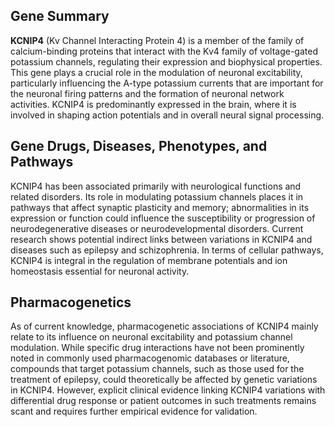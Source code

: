 ## Gene Summary
**KCNIP4** (Kv Channel Interacting Protein 4) is a member of the family of calcium-binding proteins that interact with the Kv4 family of voltage-gated potassium channels, regulating their expression and biophysical properties. This gene plays a crucial role in the modulation of neuronal excitability, particularly influencing the A-type potassium currents that are important for the neuronal firing patterns and the formation of neuronal network activities. KCNIP4 is predominantly expressed in the brain, where it is involved in shaping action potentials and in overall neural signal processing.

## Gene Drugs, Diseases, Phenotypes, and Pathways
KCNIP4 has been associated primarily with neurological functions and related disorders. Its role in modulating potassium channels places it in pathways that affect synaptic plasticity and memory; abnormalities in its expression or function could influence the susceptibility or progression of neurodegenerative diseases or neurodevelopmental disorders. Current research shows potential indirect links between variations in KCNIP4 and diseases such as epilepsy and schizophrenia. In terms of cellular pathways, KCNIP4 is integral in the regulation of membrane potentials and ion homeostasis essential for neuronal activity.

## Pharmacogenetics
As of current knowledge, pharmacogenetic associations of KCNIP4 mainly relate to its influence on neuronal excitability and potassium channel modulation. While specific drug interactions have not been prominently noted in commonly used pharmacogenomic databases or literature, compounds that target potassium channels, such as those used for the treatment of epilepsy, could theoretically be affected by genetic variations in KCNIP4. However, explicit clinical evidence linking KCNIP4 variations with differential drug response or patient outcomes in such treatments remains scant and requires further empirical evidence for validation.